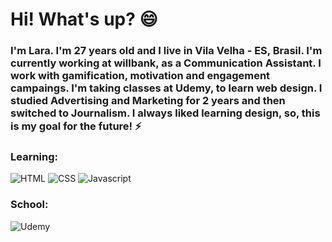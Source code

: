 # Hi! What's up? 😄

### I'm Lara. I'm 27 years old and I live in Vila Velha - ES, Brasil. I'm currently working at willbank, as a Communication Assistant. I work with gamification, motivation and engagement campaings. I'm taking classes at Udemy, to learn web design. I studied Advertising and Marketing for 2 years and then switched to Journalism. I always liked learning design, so, this is my goal for the future! ⚡

### Learning:
![HTML](https://img.shields.io/badge/HTML5-E34F26?style=for-the-badge&logo=html5&logoColor=white) ![CSS](https://img.shields.io/badge/CSS3-1572B6?style=for-the-badge&logo=css3&logoColor=white) ![Javascript](https://img.shields.io/badge/JavaScript-323330?style=for-the-badge&logo=javascript&logoColor=F7DF1E)

### School: 
![Udemy](	https://img.shields.io/badge/Udemy-EC5252?style=for-the-badge&logo=Udemy&logoColor=white)




<!--
**laraffonseca/laraffonseca** is a ✨ _special_ ✨ repository because its `README.md` (this file) appears on your GitHub profile.

Here are some ideas to get you started:

- 🔭 I’m currently working on ...
- 🌱 I’m currently learning ...
- 👯 I’m looking to collaborate on ...
- 🤔 I’m looking for help with ...
- 💬 Ask me about ...
- 📫 How to reach me: ...
- 😄 Pronouns: ...
- ⚡ Fun fact: ...
-->
